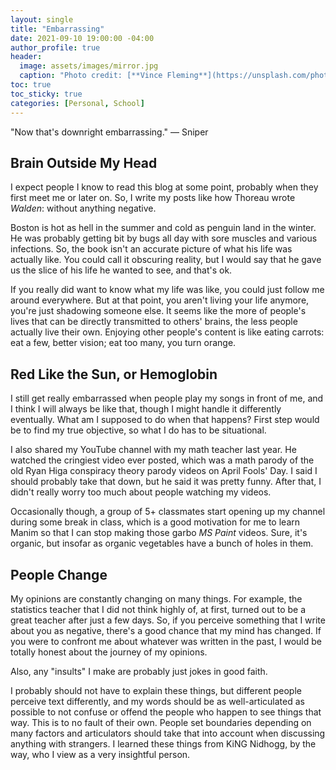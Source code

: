 ```yaml
---
layout: single
title: "Embarrassing"
date: 2021-09-10 19:00:00 -04:00
author_profile: true
header: 
  image: assets/images/mirror.jpg
  caption: "Photo credit: [**Vince Fleming**](https://unsplash.com/photos/Vmr8bGURExo)"
toc: true
toc_sticky: true
categories: [Personal, School]
---
```


"Now that's downright embarrassing." — Sniper

## Brain Outside My Head

I expect people I know to read this blog at some point, probably when they first meet me or later on. So, I write my posts like how Thoreau wrote *Walden*: without anything negative. 

Boston is hot as hell in the summer and cold as penguin land in the winter. He was probably getting bit by bugs all day with sore muscles and various infections. So, the book isn't an accurate picture of what his life was actually like. You could call it obscuring reality, but I would say that he gave us the slice of his life he wanted to see, and that's ok. 

If you really did want to know what my life was like, you could just follow me around everywhere. But at that point, you aren't living your life anymore, you're just shadowing someone else. It seems like the more of people's lives that can be directly transmitted to others' brains, the less people actually live their own. Enjoying other people's content is like eating carrots: eat a few, better vision; eat too many, you turn orange. 

## Red Like the Sun, or Hemoglobin

I still get really embarrassed when people play my songs in front of me, and I think I will always be like that, though I might handle it differently eventually. What am I supposed to do when that happens? First step would be to find my true objective, so what I do has to be situational. 

I also shared my YouTube channel with my math teacher last year. He watched the cringiest video ever posted, which was a math parody of the old Ryan Higa conspiracy theory parody videos on April Fools' Day. I said I should probably take that down, but he said it was pretty funny. After that, I didn't really worry too much about people watching my videos. 

Occasionally though, a group of 5+ classmates start opening up my channel during some break in class, which is a good motivation for me to learn Manim so that I can stop making those garbo *MS Paint* videos. Sure, it's organic, but insofar as organic vegetables have a bunch of holes in them. 

## People Change

My opinions are constantly changing on many things. For example, the statistics teacher that I did not think highly of, at first, turned out to be a great teacher after just a few days. So, if you perceive something that I write about you as negative, there's a good chance that my mind has changed. If you were to confront me about whatever was written in the past, I would be totally honest about the journey of my opinions. 

Also, any "insults" I make are probably just jokes in good faith. 

I probably should not have to explain these things, but different people perceive text differently, and my words should be as well-articulated as possible to not confuse or offend the people who happen to see things that way. This is to no fault of their own. People set boundaries depending on many factors and articulators should take that into account when discussing anything with strangers. I learned these things from KiNG Nidhogg, by the way, who I view as a very insightful person. 